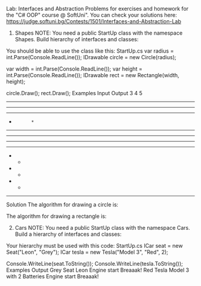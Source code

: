 Lab: Interfaces and Abstraction
Problems for exercises and homework for the "C# OOP" course @ SoftUni".
You can check your solutions here: https://judge.softuni.bg/Contests/1501/Interfaces-and-Abstraction-Lab
1. Shapes
NOTE: You need a public StartUp class with the namespace Shapes.
Build hierarchy of interfaces and classes: 

You should be able to use the class like this:
StartUp.csvar radius = int.Parse(Console.ReadLine());
IDrawable circle = new Circle(radius);

var width = int.Parse(Console.ReadLine());
var height = int.Parse(Console.ReadLine());
IDrawable rect = new Rectangle(width, height);

circle.Draw();
rect.Draw();Examples
InputOutput3
4
5   *******
 **       **
**         **
*           *
**         **
 **       **
   *******
****
*  *
*  *
*  *
****Solution
The algorithm for drawing a circle is:
 
The algorithm for drawing a rectangle is:
  
2. Cars
NOTE: You need a public StartUp class with the namespace Cars.
Build a hierarchy of interfaces and classes:

Your hierarchy must be used with this code:
StartUp.csICar seat = new Seat("Leon", "Grey");
ICar tesla = new Tesla("Model 3", "Red", 2);

Console.WriteLine(seat.ToString());
Console.WriteLine(tesla.ToString());Examples
OutputGrey Seat Leon
Engine start
Breaaak!
Red Tesla Model 3 with 2 Batteries
Engine start
Breaaak!



